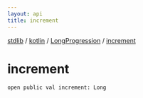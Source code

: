 ```yaml
---
layout: api
title: increment
---
```

[stdlib](../../index.md) / [kotlin](../index.md) / [LongProgression](index.md) / [increment](increment.md)

# increment

```
open public val increment: Long
```
